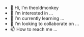 - 👋 Hi, I’m theoldmonkey
- 👀 I’m interested in ...
- 🌱 I’m currently learning ...
- 💞️ I’m looking to collaborate on ...
- 📫 How to reach me ...

<!---
omokey/omokey is a ✨ special ✨ repository because its `README.md` (this file) appears on your GitHub profile.
You can click the Preview link to take a look at your changes.
--->
